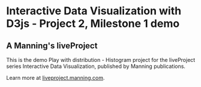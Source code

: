 # Interactive Data Visualization with D3js - Project 2, Milestone 1 demo
## A Manning's liveProject

This is the demo Play with distribution - Histogram project for the liveProject series Interactive Data Visualization, published by Manning publications.

Learn more at [liveproject.manning.com](https://liveproject.manning.com).